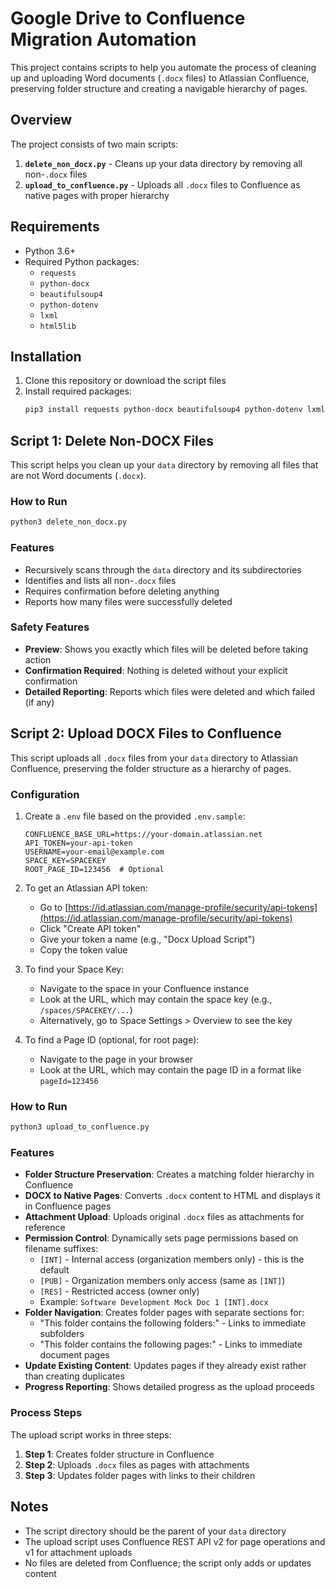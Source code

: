 # Google Drive to Confluence Migration Automation

This project contains scripts to help you automate the process of cleaning up and uploading Word documents (`.docx` files) to Atlassian Confluence, preserving folder structure and creating a navigable hierarchy of pages.

## Overview

The project consists of two main scripts:

1. **`delete_non_docx.py`** - Cleans up your data directory by removing all non-`.docx` files
2. **`upload_to_confluence.py`** - Uploads all `.docx` files to Confluence as native pages with proper hierarchy

## Requirements

- Python 3.6+
- Required Python packages:
  - `requests`
  - `python-docx`
  - `beautifulsoup4`
  - `python-dotenv`
  - `lxml`
  - `html5lib`

## Installation

1. Clone this repository or download the script files
2. Install required packages:
   ```bash
   pip3 install requests python-docx beautifulsoup4 python-dotenv lxml html5lib
   ```

## Script 1: Delete Non-DOCX Files

This script helps you clean up your `data` directory by removing all files that are not Word documents (`.docx`).

### How to Run

```bash
python3 delete_non_docx.py
```

### Features

- Recursively scans through the `data` directory and its subdirectories
- Identifies and lists all non-`.docx` files
- Requires confirmation before deleting anything
- Reports how many files were successfully deleted

### Safety Features

- **Preview**: Shows you exactly which files will be deleted before taking action
- **Confirmation Required**: Nothing is deleted without your explicit confirmation
- **Detailed Reporting**: Reports which files were deleted and which failed (if any)

## Script 2: Upload DOCX Files to Confluence

This script uploads all `.docx` files from your `data` directory to Atlassian Confluence, preserving the folder structure as a hierarchy of pages.

### Configuration

1. Create a `.env` file based on the provided `.env.sample`:
   ```
   CONFLUENCE_BASE_URL=https://your-domain.atlassian.net
   API_TOKEN=your-api-token
   USERNAME=your-email@example.com
   SPACE_KEY=SPACEKEY
   ROOT_PAGE_ID=123456  # Optional
   ```

2. To get an Atlassian API token:
   - Go to [https://id.atlassian.com/manage-profile/security/api-tokens](https://id.atlassian.com/manage-profile/security/api-tokens)
   - Click "Create API token"
   - Give your token a name (e.g., "Docx Upload Script")
   - Copy the token value

3. To find your Space Key:
   - Navigate to the space in your Confluence instance
   - Look at the URL, which may contain the space key (e.g., `/spaces/SPACEKEY/...`)
   - Alternatively, go to Space Settings > Overview to see the key

4. To find a Page ID (optional, for root page):
   - Navigate to the page in your browser
   - Look at the URL, which may contain the page ID in a format like `pageId=123456`

### How to Run

```bash
python3 upload_to_confluence.py
```

### Features

- **Folder Structure Preservation**: Creates a matching folder hierarchy in Confluence
- **DOCX to Native Pages**: Converts `.docx` content to HTML and displays it in Confluence pages
- **Attachment Upload**: Uploads original `.docx` files as attachments for reference
- **Permission Control**: Dynamically sets page permissions based on filename suffixes:
  - `[INT]` - Internal access (organization members only) - this is the default
  - `[PUB]` - Organization members only access (same as `[INT]`)
  - `[RES]` - Restricted access (owner only)
  - Example: `Software Development Mock Doc 1 [INT].docx`
- **Folder Navigation**: Creates folder pages with separate sections for:
  - "This folder contains the following folders:" - Links to immediate subfolders
  - "This folder contains the following pages:" - Links to immediate document pages
- **Update Existing Content**: Updates pages if they already exist rather than creating duplicates
- **Progress Reporting**: Shows detailed progress as the upload proceeds

### Process Steps

The upload script works in three steps:
1. **Step 1**: Creates folder structure in Confluence
2. **Step 2**: Uploads `.docx` files as pages with attachments
3. **Step 3**: Updates folder pages with links to their children

## Notes

- The script directory should be the parent of your `data` directory
- The upload script uses Confluence REST API v2 for page operations and v1 for attachment uploads
- No files are deleted from Confluence; the script only adds or updates content
